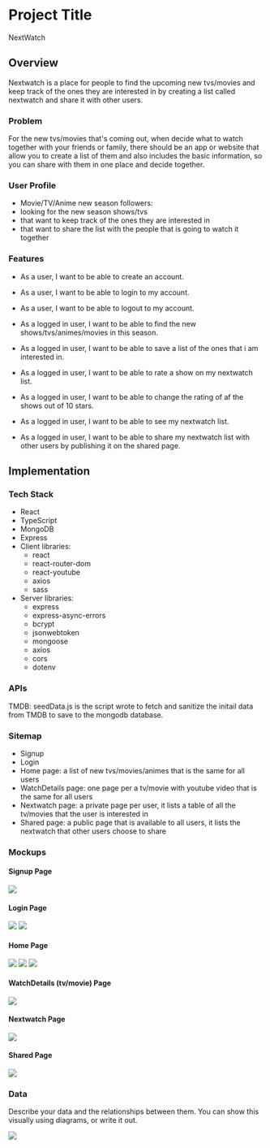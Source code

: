 # Project Title

NextWatch

## Overview

Nextwatch is a place for people to find the upcoming new tvs/movies and keep track of the ones they are interested in by creating a list called nextwatch and share it with other users.

### Problem

For the new tvs/movies that's coming out, when decide what to watch together with your friends or family, there should be an app or website that allow you to create a list of them and also includes the basic information, so you can share with them in one place and decide together.

### User Profile

- Movie/TV/Anime new season followers:
- looking for the new season shows/tvs
- that want to keep track of the ones they are interested in
- that want to share the list with the people that is going to watch it together

### Features

- As a user, I want to be able to create an account.
- As a user, I want to be able to login to my account.
- As a user, I want to be able to logout to my account.

- As a logged in user, I want to be able to find the new shows/tvs/animes/movies in this season.
- As a logged in user, I want to be able to save a list of the ones that i am interested in.
- As a logged in user, I want to be able to rate a show on my nextwatch list.
- As a logged in user, I want to be able to change the rating of af the shows out of 10 stars.
- As a logged in user, I want to be able to see my nextwatch list.
- As a logged in user, I want to be able to share my nextwatch list with other users by publishing it on the shared page.

## Implementation

### Tech Stack

- React
- TypeScript
- MongoDB
- Express
- Client libraries:
  - react
  - react-router-dom
  - react-youtube
  - axios
  - sass
- Server libraries:
  - express
  - express-async-errors
  - bcrypt
  - jsonwebtoken
  - mongoose
  - axios
  - cors
  - dotenv

### APIs

TMDB: seedData.js is the script wrote to fetch and sanitize the initail data from TMDB to save to the mongodb database.

### Sitemap

- Signup
- Login
- Home page: a list of new tvs/movies/animes that is the same for all users
- WatchDetails page: one page per a tv/movie with youtube video that is the same for all users
- Nextwatch page: a private page per user, it lists a table of all the tv/movies that the user is interested in
- Shared page: a public page that is available to all users, it lists the nextwatch that other users choose to share

### Mockups

#### Signup Page

![](screenshots/signup-tablet-desktop.png)

#### Login Page

![](screenshots/login-mobile.png)
![](screenshots/login-tablet-desktop.png)

#### Home Page

![](screenshots/home-mobile.png)
![](screenshots/home-tablet.png)
![](screenshots/home-desktop.png)

#### WatchDetails (tv/movie) Page

![](screenshots/watchDetails-tablet-desktop.png)

#### Nextwatch Page

![](screenshots/nextwatch-tablet-desktop.png)

#### Shared Page

![](screenshots/shared-tablet-desktop.png)

### Data

Describe your data and the relationships between them. You can show this visually using diagrams, or write it out.

![](screenshots/data-diagram.png)
